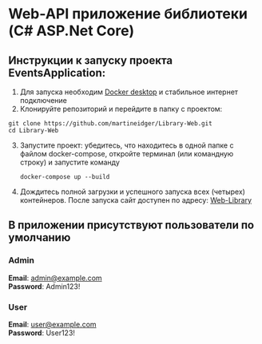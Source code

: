 # Web-API приложение библиотеки (C# ASP.Net Core)

## **Инструкции к запуску проекта EventsApplication:**
1. Для запуска необходим [Docker desktop](https://www.docker.com/products/docker-desktop/) и стабильное интернет подключение
2. Клонируйте репозиторий и перейдите в папку с проектом:
  ```
  git clone https://github.com/martineidger/Library-Web.git
  cd Library-Web
  ```
3. Запустите проект: убедитесь, что находитесь в одной папке с файлом docker-compose, откройте терминал (или командную строку) и запустите команду
   ```
   docker-compose up --build
   ```
4. Дождитесь полной загрузки и успешного запуска всех (четырех) контейнеров. После запуска сайт доступен по адресу: [Web-Library](http://localhost:80/)
   
## В приложении присутствуют пользователи по умолчанию
### Admin
**Email**: admin@example.com  
**Password**: Admin123!
### User 
**Email**: user@example.com   
**Password**: User123!
